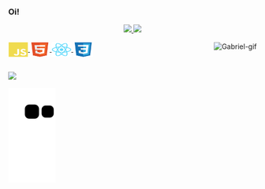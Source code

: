 ### Oi! 

<div align="center">
  <a href="https://github.com/ggggabriell">
  <img height="180em" src="https://github-readme-stats.vercel.app/api?username=ggggabriell&show_icons=true&theme=dark&include_all_commits=true&count_private=true"/>
  <img height="180em" src="https://github-readme-stats.vercel.app/api/top-langs/?username=ggggabriell&layout=compact&langs_count=7&theme=dark"/>
</div>
  
<div style="display: inline_block"><br>
  <img align="center" alt="Gabriel-Js" height="30" width="40" src="https://raw.githubusercontent.com/devicons/devicon/master/icons/javascript/javascript-plain.svg">
  <img align="center" alt="Gabriel-HTML" height="30" width="40" src="https://raw.githubusercontent.com/devicons/devicon/master/icons/html5/html5-original.svg">
   <img align="center" alt="Gabriel-React" height="30" width="40" src="https://raw.githubusercontent.com/devicons/devicon/master/icons/react/react-original.svg">
  <img align="center" alt="Gabriel-CSS" height="30" width="40" src="https://raw.githubusercontent.com/devicons/devicon/master/icons/css3/css3-original.svg">
  <img align="right" alt="Gabriel-gif" height="150" src="https://c.tenor.com/lNtmoshuUI8AAAAj/bahroo-hacker.gif">
</div>
  
  ##
  
 <div> 
    <a href="https://www.linkedin.com/in/gabriel-santos-farias/" target="_blank"><img src="https://img.shields.io/badge/-LinkedIn-%230077B5?style=for-the-badge&logo=linkedin&logoColor=white" target="_blank"></a> 
 
  ![Snake animation](https://github.com/ggggabriell/ggggabriell/blob/output/github-contribution-grid-snake.svg)
 
</div>
 
